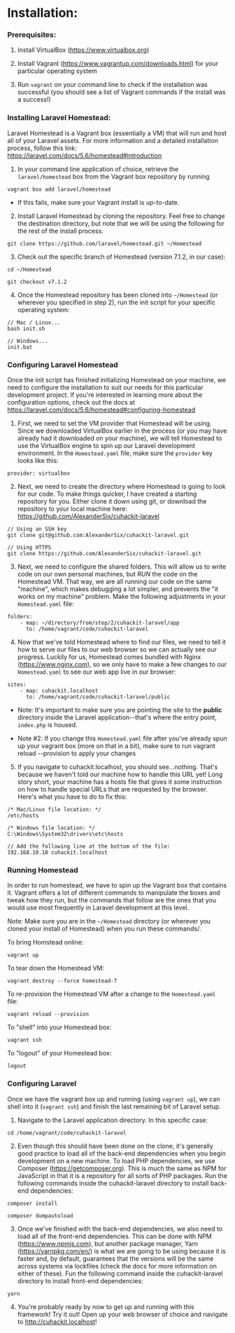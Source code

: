 # Installation:

### Prerequisites:
1. Install VirtualBox (https://www.virtualbox.org)

2. Install Vagrant (https://www.vagrantup.com/downloads.html) for your particular operating system

3. Run `vagrant` on your command line to check if the installation was successful (you should see a list of Vagrant commands if the install was a success!)

### Installing Laravel Homestead:
Laravel Homestead is a Vagrant box (essentially a VM) that will run and host all of your Laravel assets. For more information and a detailed installation process, follow this link: https://laravel.com/docs/5.6/homestead#introduction

1. In your command line application of choice, retrieve the `laravel/homestead` box from the Vagrant box repository by running 
```
vagrant box add laravel/homestead
```

* If this fails, make sure your Vagrant install is up-to-date.

2. Install Laravel Homestead by cloning the repository. Feel free to change the destination directory, but note that we will be using the following for the rest of the install process: 
```
git clone https://github.com/laravel/homestead.git ~/Homestead
```

3. Check out the specific branch of Homestead (version 7.1.2, in our case):
```
cd ~/Homestead

git checkout v7.1.2
```
4. Once the Homestead repository has been cloned into `~/Homestead` (or wherever you specified in step 2), run the init script for your specific operating system:

```
// Mac / Linux...
bash init.sh

// Windows...
init.bat
```

### Configuring Laravel Homestead

Once the init script has finished initializing Homestead on your machine, we need to configure the installation to suit our needs for this particular development project. If you're interested in learning more about the configuration options, check out the docs at https://laravel.com/docs/5.6/homestead#configuring-homestead

1. First, we need to set the VM provider that Homestead will be using. Since we downloaded VirtualBox earlier in the process (or you may have already had it downloaded on your machine), we will tell Homestead to use the VirtualBox engine to spin up our Laravel development environment. In the `Homestead.yaml` file, make sure the `provider` key looks like this:

```
provider: virtualbox
```

2. Next, we need to create the directory where Homestead is going to look for our code. To make things quicker, I have created a starting repository for you. Either clone it down using git, or download the repository to your local machine here: https://github.com/AlexanderSix/cuhackit-laravel

```
// Using an SSH key
git clone git@github.com:AlexanderSix/cuhackit-laravel.git

// Using HTTPS
git clone https://github.com/AlexanderSix/cuhackit-laravel.git
```

3. Next, we need to configure the shared folders. This will allow us to write code on our own personal machines, but *RUN* the code on the Homestead VM. That way, we are all running our code on the same "machine", which makes debugging a lot simpler, and prevents the "it works on my machine" problem. Make the following adjustments in your `Homestead.yaml` file:

```
folders:
	- map: ~/directory/from/step/2/cuhackit-laravel/app
	  to: /home/vagrant/code/cuhackit-laravel
```

4. Now that we've told Homestead where to find our files, we need to tell it how to serve our files to our web browser so we can actually see our progress. Luckily for us, Homestead comes bundled with Nginx (https://www.nginx.com), so we only have to make a few changes to our `Homestead.yaml` to see our web app live in our browser:

```
sites:
	- map: cuhackit.localhost
	  to: /home/vagrant/code/cuhackit-laravel/public
```
* Note: It's important to make sure you are pointing the site to the **public** directory inside the Laravel application--that's where the entry point, `index.php` is housed.

* Note #2: If you change this `Homestead.yaml` file after you've already spun up your vagrant box (more on that in a bit), make sure to run vagrant reload --provision to apply your changes


5. If you navigate to cuhackit.localhost, you should see...nothing. That's because we haven't told our machine how to handle this URL yet! Long story short, your machine has a hosts file that gives it some instruction on how to handle special URLs that are requested by the browser. Here's what you have to do to fix this:

```
/* Mac/Linux file location: */
/etc/hosts

/* Windows file location: */
C:\Windows\System32\drivers\etc\hosts

// Add the following line at the bottom of the file:
192.168.10.10 cuhackit.localhost
```

### Running Homestead
In order to run homestead, we have to spin up the Vagrant box that contains it. Vagrant offers a lot of different commands to manipulate the boxes and tweak how they run, but the commands that follow are the ones that you would use most frequently in Laravel development at this level. 

Note: Make sure you are in the `~/Homestead` directory (or wherever you cloned your install of Homestead) when you run these commands/.

To bring Homstead online:
```
vagrant up 
```

To tear down the Homestead VM:
```
vagrant destroy --force homestead-7
```

To re-provision the Homestead VM after a change to the `Homestead.yaml` file:
```
vagrant reload --provision
```

To "shell" into your Homestead box:
```
vagrant ssh
```

To "logout" of your Homestead box:
```
logout
```

### Configuring Laravel
Once we have the vagrant box up and running (using `vagrant up`), we can shell into it (`vagrant ssh`) and finish the last remaining bit of Laravel setup.

1. Navigate to the Laravel application directory. In this specific case:
```
cd /home/vagrant/code/cuhackit-laravel
```

2. Even though this should have been done on the clone, it's generally good practice to load all of the back-end dependencies when you begin development on a new machine. To load PHP dependencies, we use Composer (https://getcomposer.org). This is much the same as NPM for JavaScript in that it is a repository for all sorts of PHP packages. Run the following commands inside the cuhackit-laravel directory to install back-end dependencies:
```
composer install

composer dumpautoload
```

3. Once we've finished with the back-end dependencies, we also need to load all of the front-end dependencies. This can be done with NPM (https://www.npmjs.com), but another package manager, Yarn (https://yarnpkg.com/en/) is what we are going to be using because it is faster and, by default, guarantees that the versions will be the same across systems via lockfiles (check the docs for more information on either of these). Fun the following command inside the cuhackit-laravel directory to install front-end dependencies:
```
yarn
```

4. You're probably ready by now to get up and running with this framework! Try it out! Open up your web browser of choice and navigate to http://cuhackit.localhost!